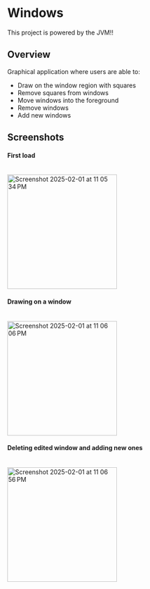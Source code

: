 # Windows

This project is powered by the JVM!!

## Overview

Graphical application where users are able to:
<ul>
<li>Draw on the window region with squares</li>
<li>Remove squares from windows</li>
<li>Move windows into the foreground</li>
<li>Remove windows</li>
<li>Add new windows</li>
</ul>

## Screenshots
<h4>First load</h4>
<br>
<img width="250" height="260" alt="Screenshot 2025-02-01 at 11 05 34 PM" src="https://github.com/user-attachments/assets/92e6deee-2a3e-46af-b6b8-7dc6bf2f4971" />
<br>

<h4>Drawing on a window</h4>
<br>
<img width="250" height="260" alt="Screenshot 2025-02-01 at 11 06 06 PM" src="https://github.com/user-attachments/assets/98f6dc15-1032-4fd1-920e-4421acbb55b8" />
<br>

<h4>Deleting edited window and adding new ones</h4>
<br>
<img width="250" height="260" alt="Screenshot 2025-02-01 at 11 06 56 PM" src="https://github.com/user-attachments/assets/640a31cb-d032-41b9-8184-fb337f786ebb" />
<br>
